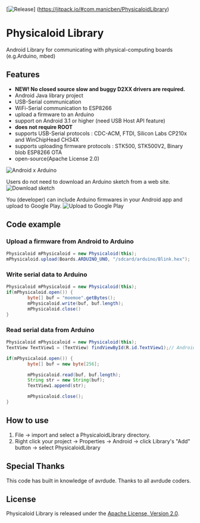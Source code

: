 [![Release](https://jitpack.io/v/com.manicben/PhysicaloidLibrary.svg)]
(https://jitpack.io/#com.manicben/PhysicaloidLibrary)

Physicaloid Library
==================

Android Library for communicating with physical-computing boards (e.g.Arduino, mbed)

Features
-----------------
- **NEW! No closed source slow and buggy D2XX drivers are required.**
- Android Java library project
- USB-Serial communication
- WiFi-Serial communication to ESP8266
- upload a firmware to an Arduino
- support on Android 3.1 or higher (need USB Host API feature)
- **does not require ROOT**
- supports USB-Serial protocols : CDC-ACM, FTDI, Silicon Labs CP210x and WinChipHead CH34X
- supports uploading firmware protocols : STK500, STK500V2, Binary blob ESP8266 OTA
- open-source(Apache License 2.0)


![Android x Arduino](https://lh5.googleusercontent.com/-weC-lA-1rdw/UeaCzIrWR3I/AAAAAAAACno/u-ZapAmzkz8/s640/android_arduino.jpg)


Users do not need to download an Arduino sketch from a web site.
![Download sketch](https://lh3.googleusercontent.com/-Hh-vISkTL6w/UeaC5moml2I/AAAAAAAACn8/g7Dozio1QrE/s640/physicaloid_download.png)


You (developer) can include Arduino firmwares in your Android app and upload to Google Play.
![Upload to Google Play](https://lh6.googleusercontent.com/-lzDrLOSohUY/UeaC5p7Z0uI/AAAAAAAACoA/hcqRjLUe6JQ/s640/physicaloid_upload.png)


Code example
-----------------

### Upload a firmware from Android to Arduino ###
```java
Physicaloid mPhysicaloid = new Physicaloid(this);
mPhysicaloid.upload(Boards.ARDUINO_UNO, "/sdcard/arduino/Blink.hex");
```


### Write serial data to Arduino ###
```java
Physicaloid mPhysicaloid = new Physicaloid(this);
if(mPhysicaloid.open()) {
        byte[] buf = "moemoe".getBytes();
        mPhysicaloid.write(buf, buf.length);
        mPhysicaloid.close()
}
```


### Read serial data from Arduino ###
```java
Physicaloid mPhysicaloid = new Physicaloid(this);
TextView TextView1 = (TextView) findViewById(R.id.TextView1);// Android TextView

if(mPhysicaloid.open()) {
        byte[] buf = new byte[256];

        mPhysicaloid.read(buf, buf.length);
        String str = new String(buf);
        TextView1.append(str);

        mPhysicaloid.close();
}
```

How to use
-----------------
1. File -> import and select a PhysicaloidLibrary directory.
2. Right click your project -> Properties -> Android -> click Library's "Add" button -> select PhysicaloidLibrary


Special Thanks
-----------------
This code has built in knowledge of avrdude.
Thanks to all avrdude coders.


License
-----------------
Physicaloid Library is released under the [Apache License, Version 2.0](http://www.apache.org/licenses/LICENSE-2.0).
